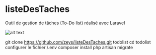 # listeDesTaches
Outil de gestion de tâches (To-Do list) réalisé avec Laravel


![alt text](https://i.imgur.com/ynQAQ1H.jpg)

git clone https://github.com/zeys/listeDesTaches.git todolist
cd todolist
configurer le fichier /.env
composer install
php artisan migrate
